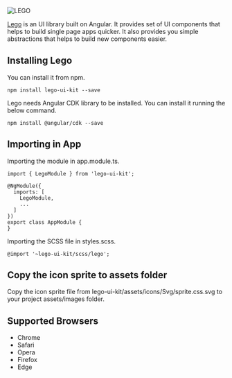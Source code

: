 ![LEGO](https://github.com/VJAI/lego/blob/master/projects/demo/src/assets/images/lego-375.png)

[Lego](https://vjai.github.io/lego) is an UI library built on Angular. It provides set of UI components that helps to build single page apps quicker. It also provides you simple abstractions that helps to build new components easier.

## Installing Lego

You can install it from npm.

```
npm install lego-ui-kit --save
```

Lego needs Angular CDK library to be installed. You can install it running the below command.

```
npm install @angular/cdk --save
```

## Importing in App

Importing the module in app.module.ts.

```
import { LegoModule } from 'lego-ui-kit';

@NgModule({
  imports: [
    LegoModule,
    ...
  ]
})
export class AppModule {
}
```

Importing the SCSS file in styles.scss.

```
@import '~lego-ui-kit/scss/lego';
```

## Copy the icon sprite to assets folder

Copy the icon sprite file from lego-ui-kit/assets/icons/Svg/sprite.css.svg to your project assets/images folder.

## Supported Browsers

- Chrome
- Safari
- Opera
- Firefox
- Edge
